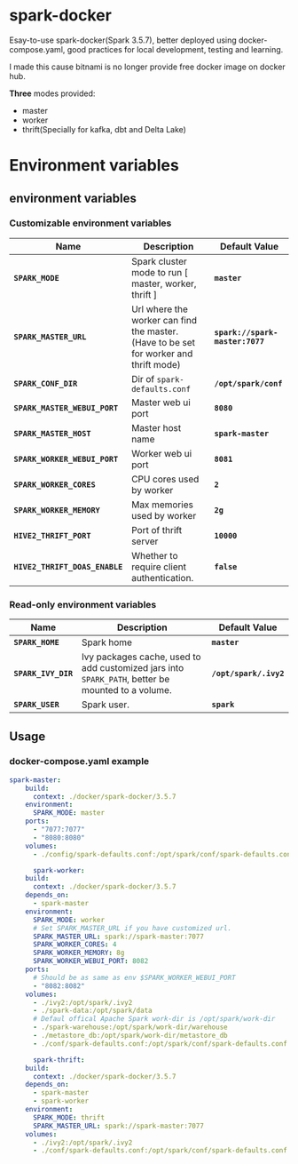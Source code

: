 # spark-docker
Esay-to-use spark-docker(Spark 3.5.7), better deployed using docker-compose.yaml, good practices for local development, testing and learning.

I made this cause bitnami is no longer provide free docker image on docker hub.

**Three** modes provided:
- master
- worker
- thrift(Specially for kafka, dbt and Delta Lake)

# Environment variables
## environment variables
### Customizable environment variables
|Name|Description|Default Value|
|-|-|-|
|**`SPARK_MODE`**|Spark cluster mode to run \[ master, worker, thrift \]|**`master`**|
|**`SPARK_MASTER_URL`**|Url where the worker can find the master. (Have to be set for worker and thrift mode)|**`spark://spark-master:7077`**|
|**`SPARK_CONF_DIR`**|Dir of `spark-defaults.conf`|**`/opt/spark/conf`**|
|**`SPARK_MASTER_WEBUI_PORT`**|Master web ui port|**`8080`**|
|**`SPARK_MASTER_HOST`**|Master host name|**`spark-master`**|
|**`SPARK_WORKER_WEBUI_PORT`**|Worker web ui port|**`8081`**|
|**`SPARK_WORKER_CORES`**|CPU cores used by worker|**`2`**|
|**`SPARK_WORKER_MEMORY`**|Max memories used by worker|**`2g`**|
|**`HIVE2_THRIFT_PORT`**|Port of thrift server|**`10000`**|
|**`HIVE2_THRIFT_DOAS_ENABLE`**|Whether to require client authentication.|**`false`**|

### Read-only environment variables

|Name|Description|Default Value|
|-|-|-|
|**`SPARK_HOME`**|Spark home|**`master`**|
|**`SPARK_IVY_DIR`**|Ivy packages cache, used to add customized jars into `SPARK_PATH`, better be mounted to a volume.|**`/opt/spark/.ivy2`**|
|**`SPARK_USER`**|	Spark user.| **`spark`**|

## Usage
### docker-compose.yaml example
```yaml
spark-master:
    build:
      context: ./docker/spark-docker/3.5.7
    environment:
      SPARK_MODE: master
    ports:
      - "7077:7077"
      - "8080:8080"
    volumes:
      - ./config/spark-defaults.conf:/opt/spark/conf/spark-defaults.conf

      spark-worker:
    build:
      context: ./docker/spark-docker/3.5.7
    depends_on:
      - spark-master
    environment:
      SPARK_MODE: worker
      # Set SPARK_MASTER_URL if you have customized url.
      SPARK_MASTER_URL: spark://spark-master:7077
      SPARK_WORKER_CORES: 4
      SPARK_WORKER_MEMORY: 8g
      SPARK_WORKER_WEBUI_PORT: 8082
    ports:
      # Should be as same as env $SPARK_WORKER_WEBUI_PORT
      - "8082:8082"
    volumes:
      - ./ivy2:/opt/spark/.ivy2
      - ./spark-data:/opt/spark/data
      # Defaul offical Apache Spark work-dir is /opt/spark/work-dir
      - ./spark-warehouse:/opt/spark/work-dir/warehouse
      - ./metastore_db:/opt/spark/work-dir/metastore_db
      - ./conf/spark-defaults.conf:/opt/spark/conf/spark-defaults.conf

      spark-thrift:
    build:
      context: ./docker/spark-docker/3.5.7
    depends_on:
      - spark-master
      - spark-worker
    environment:
      SPARK_MODE: thrift
      SPARK_MASTER_URL: spark://spark-master:7077
    volumes:
      - ./ivy2:/opt/spark/.ivy2
      - ./conf/spark-defaults.conf:/opt/spark/conf/spark-defaults.conf

